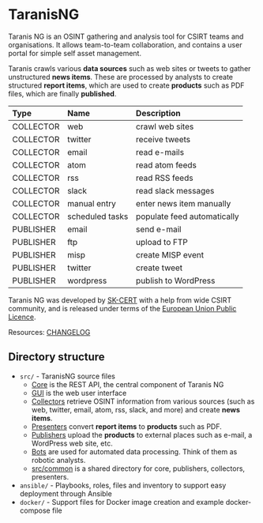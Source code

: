 # TaranisNG

Taranis NG is an OSINT gathering and analysis tool for CSIRT teams and organisations. It allows team-to-team collaboration, and contains a user portal for simple self asset management.

Taranis crawls various **data sources** such as web sites or tweets to gather unstructured **news items**. These are processed by analysts to create structured **report items**, which are used to create **products** such as PDF files, which are finally **published**.

| Type      | Name                 | Description                   |
| :-------- | :------------------- | :---------------------------- |
| COLLECTOR | web                  | crawl web sites               |
| COLLECTOR | twitter              | receive tweets                |
| COLLECTOR | email                | read e-mails                  |
| COLLECTOR | atom                 | read atom feeds               |
| COLLECTOR | rss                  | read RSS feeds                |
| COLLECTOR | slack                | read slack messages           |
| COLLECTOR | manual entry         | enter news item manually      |
| COLLECTOR | scheduled tasks      | populate feed automatically   |
| PUBLISHER | email                | send e-mail                   |
| PUBLISHER | ftp                  | upload to FTP                 |
| PUBLISHER | misp                 | create MISP event             |
| PUBLISHER | twitter              | create tweet                  |
| PUBLISHER | wordpress            | publish to WordPress          |

Taranis NG was developed by [SK-CERT](https://www.sk-cert.sk/) with a help from wide CSIRT community, and is released under terms of the [European Union Public Licence](https://eupl.eu/1.2/en/).

Resources: [CHANGELOG](CHANGELOG.md)

## Directory structure

- `src/` - TaranisNG source files
  - [Core](src/core/) is the REST API, the central component of Taranis NG
  - [GUI](src/gui/) is the web user interface
  - [Collectors](src/collectors/) retrieve OSINT information from various sources (such as web, twitter, email, atom, rss, slack, and more) and create **news items**.
  - [Presenters](src/presenters/) convert **report items** to **products** such as PDF.
  - [Publishers](src/publishers/) upload the **products** to external places such as e-mail, a WordPress web site, etc.
  - [Bots](src/bots/) are used for automated data processing. Think of them as robotic analysts.
  - [src/common](src/common/) is a shared directory for core, publishers, collectors, presenters.
- `ansible/` - Playbooks, roles, files and inventory to support easy deployment through Ansible
- `docker/` - Support files for Docker image creation and example docker-compose file